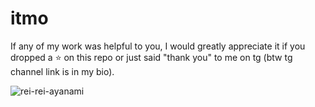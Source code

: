 # itmo
If any of my work was helpful to you, I would greatly appreciate it if you dropped a :star: on this repo or just said "thank you" to me on tg (btw tg channel link is in my bio).  

![rei-rei-ayanami](https://github.com/fefumo/itmo/assets/77743898/1bfbb147-7215-403a-9771-782f741541da)
